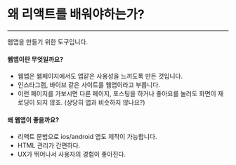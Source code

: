 # 왜 리액트를 배워야하는가?

---
웹앱을 만들기 위한 도구입니다.

#### 웹앱이란 무엇일까요?
- 웹앱은 웹페이지에서도 앱같은 사용성을 느끼도록 만든 것입니다.
- 인스타그램, 바이브 같은 사이트를 웹앱이라고 부릅니다.
- 이런 페이지를 가보시면 다른 페이지, 포스팅을 하거나 좋아요를 눌러도 화면이 재로딩이 되지 않죠.
  (상당히 앱과 비슷하지 않나요?)

#### 왜 웹앱이 좋을까요?

- 리액트 문법으로 ios/android 앱도 제작이 가능합니다.
- HTML 관리가 간편하다.
- UX가 뛰어나서 사용자의 경험이 좋아진다.

